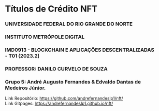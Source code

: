 # Títulos de Crédito NFT
### UNIVERSIDADE FEDERAL DO RIO GRANDE DO NORTE
### INSTITUTO METRÓPOLE DIGITAL
### IMD0913 - BLOCKCHAIN E APLICAÇÕES DESCENTRALIZADAS - T01 (2023.2) 
### PROFESSOR: 	DANILO CURVELO DE SOUZA 
### Grupo 5: André Augusto Fernandes & Edvaldo Dantas de Medeiros Júnior.  
Link Repositório: https://github.com/andrefernandeslp1/nft/  
Link Gitpages: https://andrefernandeslp1.github.io/nft/  
